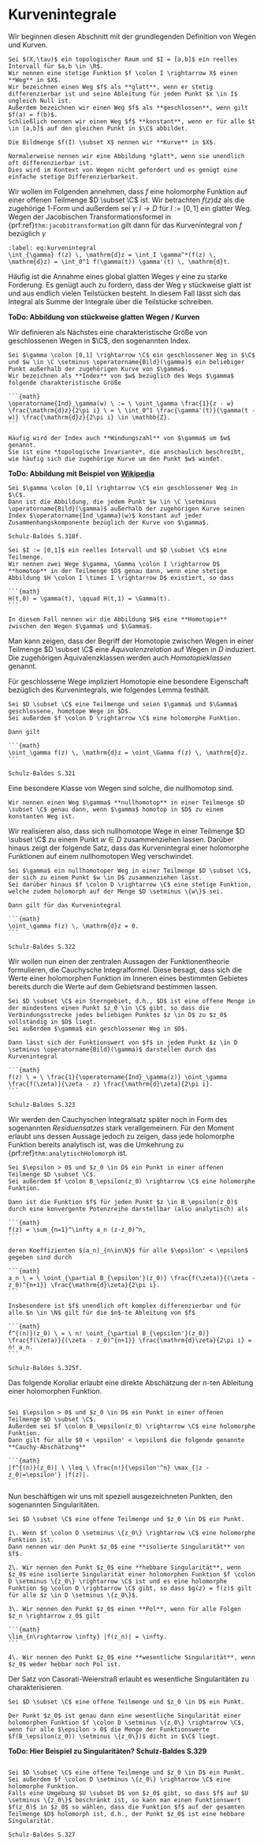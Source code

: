 # Kurvenintegrale

Wir beginnen diesen Abschnitt mit der grundlegenden Definition von Wegen und Kurven.

````{prf:definition} Weg und Kurve
Sei $(X,\tau)$ ein topologischer Raum und $I = [a,b]$ ein reelles Intervall für $a,b \in \R$.
Wir nennen eine stetige Funktion $f \colon I \rightarrow X$ einen **Weg** in $X$.
Wir bezeichnen einen Weg $f$ als **glatt**, wenn er stetig differenzierbar ist und seine Ableitung für jeden Punkt $x \in I$ ungleich Null ist.
Außerdem bezeichnen wir einen Weg $f$ als **geschlossen**, wenn gilt $f(a) = f(b)$.
Schließlich nennen wir einen Weg $f$ **konstant**, wenn er für alle $t \in [a,b]$ auf den gleichen Punkt in $\C$ abbildet.

Die Bildmenge $f(I) \subset X$ nennen wir **Kurve** in $X$.
````

```{danger}
Normalerweise nennen wir eine Abbildung *glatt*, wenn sie unendlich oft differenzierbar ist.
Dies wird im Kontext von Wegen nicht gefordert und es genügt eine einfache stetige Differenzierbarkeit.
```

Wir wollen im Folgenden annehmen, dass $f$ eine holomorphe Funktion auf einer offenen Teilmenge $D \subset \C$ ist.
Wir betrachten $f(z) \mathrm{d}z$ als die zugehörige $1$-Form und außerdem sei $\gamma \colon I \rightarrow D$ für $I := [0,1]$ ein glatter Weg.
Wegen der Jacobischen Transformationsformel in {prf:ref}`thm:jacobitransformation` gilt dann für das Kurvenintegral von $f$ bezüglich $\gamma$

```{math}
:label: eq:kurvenintegral
\int_{\gamma} f(z) \, \mathrm{d}z = \int_I \gamma^*(f(z) \, \mathrm{d}z) = \int_0^1 f(\gamma(t)) \gamma'(t) \, \mathrm{d}t.
```

Häufig ist die Annahme eines global glatten Weges $\gamma$ eine zu starke Forderung.
Es genügt auch zu fordern, dass der Weg $\gamma$ stückweise glatt ist und aus endlich vielen Teilstücken besteht.
In diesem Fall lässt sich das Integral [](eq:kurvenintegral) als Summe der Integrale über die Teilstücke schreiben.

**ToDo: Abbildung von stückweise glatten Wegen / Kurven**

Wir definieren als Nächstes eine charakteristische Größe von geschlossenen Wegen in $\C$, den sogenannten Index.

````{prf:definition} Index
Sei $\gamma \colon [0,1] \rightarrow \C$ ein geschlossener Weg in $\C$ und $w \in \C \setminus \operatorname{Bild}(\gamma)$ ein beliebiger Punkt außerhalb der zugehörigen Kurve von $\gamma$.
Wir bezeichnen als **Index** von $w$ bezüglich des Wegs $\gamma$ folgende charakteristische Größe

```{math}
\operatorname{Ind}_\gamma(w) \ := \ \oint_\gamma \frac{1}{z - w} \frac{\mathrm{d}z}{2\pi i} \ = \ \int_0^1 \frac{\gamma'(t)}{\gamma(t - w)} \frac{\mathrm{d}z}{2\pi i} \in \mathbb{Z}.
```

Häufig wird der Index auch **Windungszahl** von $\gamma$ um $w$ genannt.
Sie ist eine *topologische Invariante*, die anschaulich beschreibt, wie häufig sich die zugehörige Kurve um den Punkt $w$ windet.

````

**ToDo: Abbildung mit Beispiel von [Wikipedia](https://de.wikipedia.org/wiki/Umlaufzahl_(Mathematik))**

````{prf:lemma}
Sei $\gamma \colon [0,1] \rightarrow \C$ ein geschlossener Weg in $\C$.
Dann ist die Abbildung, die jedem Punkt $w \in \C \setminus \operatorname{Bild}(\gamma)$ außerhalb der zugehörigen Kurve seinen Index $\operatorname{Ind_\gamma}(w)$ konstant auf jeder Zusammenhangskomponente bezüglich der Kurve von $\gamma$. 
````

````{prf:proof}
Schulz-Baldes S.318f.
````

````{prf:definition} Homotopie
Sei $I := [0,1]$ ein reelles Intervall und $D \subset \C$ eine Teilmenge.
Wir nennen zwei Wege $\gamma, \Gamma \colon I \rightarrow D$ **homotop** in der Teilmenge $D$ genau dann, wenn eine stetige Abbildung $H \colon I \times I \rightarrow D$ existiert, so dass

```{math}
H(t,0) = \gamma(t), \qquad H(t,1) = \Gamma(t).
```

In diesem Fall nennen wir die Abbildung $H$ eine **Homotopie** zwischen den Wegen $\gamma$ und $\Gamma$.

````

Man kann zeigen, dass der Begriff der Homotopie zwischen Wegen in einer Teilmenge $D \subset \C$ eine *Äquivalenzrelation* auf Wegen in $D$ induziert.
Die zugehörigen Äquivalenzklassen werden auch *Homotopieklassen* genannt.

Für geschlossene Wege impliziert Homotopie eine besondere Eigenschaft bezüglich des Kurvenintegrals, wie folgendes Lemma festhält.

````{prf:lemma}
Sei $D \subset \C$ eine Teilmenge und seien $\gamma$ und $\Gamma$ geschlossene, homotope Wege in $D$.
Sei außerdem $f \colon D \rightarrow \C$ eine holomorphe Funktion.

Dann gilt

```{math}
\oint_\gamma f(z) \, \mathrm{d}z = \oint_\Gamma f(z) \, \mathrm{d}z.
```
````

````{prf:proof}
Schulz-Baldes S.321
````

Eine besondere Klasse von Wegen sind solche, die nullhomotop sind.

````{prf:definition}
Wir nennen einen Weg $\gamma$ **nullhomotop** in einer Teilmenge $D \subset \C$ genau dann, wenn $\gamma$ homotop in $D$ zu einem konstanten Weg ist.
````

Wir realisieren also, dass sich nullhomotope Wege in einer Teilmenge $D \subset \C$ zu einem Punkt $w \in D$ zusammenziehen lassen.
Darüber hinaus zeigt der folgende Satz, dass das Kurvenintegral einer holomorphe Funktionen auf einem nullhomotopen Weg verschwindet.

````{prf:theorem} Satz von Cauchy
Sei $\gamma$ ein nullhomotoper Weg in einer Teilmenge $D \subset \C$, der sich zu einem Punkt $w \in D$ zusammenziehen lässt.
Sei darüber hinaus $f \colon D \rightarrow \C$ eine stetige Funktion, welche zudem holomorph auf der Menge $D \setminus \{w\}$ sei.

Dann gilt für das Kurvenintegral

```{math}
\oint_\gamma f(z) \, \mathrm{d}z = 0.
```
````

````{prf:proof}
Schulz-Baldes S.322
````

Wir wollen nun einen der zentralen Aussagen der Funktionentheorie formulieren, die Cauchysche Integralformel.
Diese besagt, dass sich die Werte einer holomorphen Funktion im Inneren eines bestimmten Gebietes bereits durch die Werte auf dem Gebietsrand bestimmen lassen.

````{prf:theorem} Cauchyscher Integralsatz
Sei $D \subset \C$ ein Sterngebiet, d.h., $D$ ist eine offene Menge in der mindestens einen Punkt $z_0 \in \C$ gibt, so dass die Verbindungsstrecke jedes beliebigen Punktes $z \in D$ zu $z_0$ vollständig in $D$ liegt.
Sei außerdem $\gamma$ ein geschlossener Weg in $D$.

Dann lässt sich der Funktionswert von $f$ in jedem Punkt $z \in D \setminus \operatorname{Bild}(\gamma)$ darstellen durch das Kurvenintegral

```{math}
f(z) \ = \ \frac{1}{\operatorname{Ind}_\gamma(z)} \oint_\gamma \frac{f(\zeta)}{\zeta - z} \frac{\mathrm{d}\zeta}{2\pi i}.
```

````

````{prf:proof}
Schulz-Baldes S.323
````

Wir werden den Cauchyschen Integralsatz später noch in Form des sogenannten *Residuensatzes* stark verallgemeinern.
Für den Moment erlaubt uns dessen Aussage jedoch zu zeigen, dass jede holomorphe Funktion bereits analytisch ist, was die Umkehrung zu {prf:ref}`thm:analytischHolomorph` ist.

````{prf:theorem} Holomorphe Funktionen sind analytisch
Sei $\epsilon > 0$ und $z_0 \in D$ ein Punkt in einer offenen Teilmenge $D \subset \C$.
Sei außerdem $f \colon B_\epsilon(z_0) \rightarrow \C$ eine holomorphe Funktion.

Dann ist die Funktion $f$ für jeden Punkt $z \in B_\epsilon(z_0)$ durch eine konvergente Potenzreihe darstellbar (also analytisch) als

```{math}
f(z) = \sum_{n=1}^\infty a_n (z-z_0)^n,
```

deren Koeffizienten $(a_n)_{n\in\N}$ für alle $\epsilon' < \epsilon$ gegeben sind durch

```{math}
a_n \ = \ \oint_{\partial B_{\epsilon'}(z_0)} \frac{f(\zeta)}{(\zeta - z_0)^{n+1}} \frac{\mathrm{d}\zeta}{2\pi i}.
```

Insbesondere ist $f$ unendlich oft komplex differenzierbar und für alle $n \in \N$ gilt für die $n$-te Ableitung von $f$

```{math}
f^{(n)}(z_0) \ = \ n! \oint_{\partial B_{\epsilon'}(z_0)} \frac{f(\zeta)}{(\zeta - z_0)^{n+1}} \frac{\mathrm{d}\zeta}{2\pi i} = n! a_n.
```

````

````{prf:proof}
Schulz-Baldes S.325f.
````

Das folgende Korollar erlaubt eine direkte Abschätzung der $n$-ten Ableitung einer holomorphen Funktion.

````{prf:corollary} Cauchy-Abschätzungen

Sei $\epsilon > 0$ und $z_0 \in D$ ein Punkt in einer offenen Teilmenge $D \subset \C$.
Außerdem sei $f \colon B_\epsilon(z_0) \rightarrow \C$ eine holomorphe Funktion.
Dann gilt für alle $0 < \epsilon' < \epsilon$ die folgende genannte **Cauchy-Abschätzung**

```{math}
|f^{(n)}(z_0)| \ \leq \ \frac{n!}{\epsilon'^n} \max_{|z - z_0|=\epsilon'} |f(z)|.
```
````

Nun beschäftigen wir uns mit speziell ausgezeichneten Punkten, den sogenannten Singularitäten.

````{prf:definition} Singularitäten
Sei $D \subset \C$ eine offene Teilmenge und $z_0 \in D$ ein Punkt.

1\. Wenn $f \colon D \setminus \{z_0\} \rightarrow \C$ eine holomorphe Funktion ist.
Dann nennen wir den Punkt $z_0$ eine **isolierte Singularität** von $f$.

2\. Wir nennen den Punkt $z_0$ eine **hebbare Singularität**, wenn $z_0$ eine isolierte Singularität einer holomorphen Funktion $f \colon D \setminus \{z_0\} \rightarrow \C$ ist und es eine holomorphe Funktion $g \colon D \rightarrow \C$ gibt, so dass $g(z) = f(z)$ gilt für alle $z \in D \setminus \{z_0\}$.

3\. Wir nennen den Punkt $z_0$ einen **Pol**, wenn für alle Folgen $z_n \rightarrow z_0$ gilt

```{math}
\lim_{n\rightarrow \infty} |f(z_n)| = \infty.
```

4\. Wir nennen den Punkt $z_0$ eine **wesentliche Singularität**, wenn $z_0$ weder hebbar noch Pol ist.
````

Der Satz von Casorati-Weierstraß erlaubt es wesentliche Singularitäten zu charakterisieren.

````{prf:remark} Casorati-Weierstraß
Sei $D \subset \C$ eine offene Teilmenge und $z_0 \in D$ ein Punkt.

Der Punkt $z_0$ ist genau dann eine wesentliche Singularität einer holomorphen Funktion $f \colon D \setminus \{z_0\} \rightarrow \C$, wenn für alle $\epsilon > 0$ die Menge der Funktionswerte $f(B_\epsilon(z_0)) \setminus \{z_0\})$ dicht in $\C$ liegt.

````

**ToDo: Hier Beispiel zu Singularitäten? Schulz-Baldes S.329**

````{prf:theorem} Riemannscher Hebbarkeitssatz

Sei $D \subset \C$ eine offene Teilmenge und $z_0 \in D$ ein Punkt.
Sei außerdem $f \colon D \setminus \{z_0\} \rightarrow \C$ eine holomorphe Funktion.
Falls eine Umgebung $U \subset D$ von $z_0$ gibt, so dass $f$ auf $U \setminus \{z_0\}$ beschränkt ist, so kann man einen Funktionswert $f(z_0)$ in $z_0$ so wählen, dass die Funktion $f$ auf der gesamten Teilmenge $D$ holomorph ist, d.h., der Punkt $z_0$ ist eine hebbare Singularität.

````

````{prf:proof}
Schulz-Baldes S.327
````
